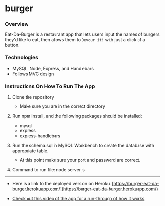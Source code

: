 # burger

### Overview

Eat-Da-Burger is a restaurant app that lets users input the names of burgers they'd like to eat, then allows them to `Devour it!` with just a click of a button.

### Technologies

* MySQL, Node, Express, and Handlebars
* Follows MVC design

### Instructions On How To Run The App

1. Clone the repository

    * Make sure you are in the correct directory 

2. Run npm install, and the following packages should be installed:

    * mysql
    * express
    * express-handlebars

3. Run the schema.sql in MySQL Workbench to create the database with appropriate table.

    * At this point make sure your port and password are correct.

4. Command to run file: node server.js

- - - - - - - - - - - - - - - - - -
* Here is a link to the deployed version on Heroku. [https://burger-eat-da-burger.herokuapp.com/](https://burger-eat-da-burger.herokuapp.com/)


* [Check out this video of the app for a run-through of how it works](https://youtu.be/msvdn95x9OM).